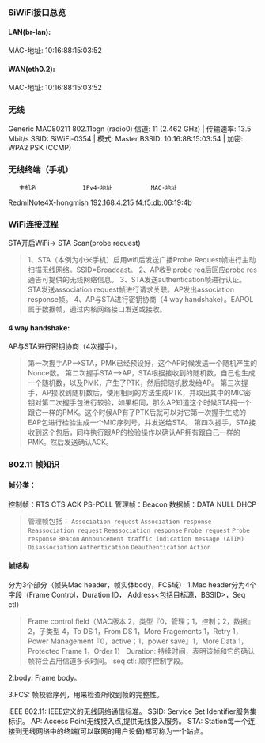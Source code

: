 ### SiWiFi接口总览

#### LAN(br-lan):

MAC-地址: 10:16:88:15:03:52

#### WAN(eth0.2):

MAC-地址: 10:16:88:15:03:52

### 无线

Generic MAC80211 802.11bgn (radio0)
信道: 11 (2.462 GHz) | 传输速率: 13.5 Mbit/s
SSID: SiWiFi-0354 | 模式: Master
BSSID: 10:16:88:15:03:54 | 加密: WPA2 PSK (CCMP)

### 无线终端（手机）

       主机名             IPv4-地址           MAC-地址
RedmiNote4X-hongmish	192.168.4.215	 f4:f5:db:06:19:4b

### WiFi连接过程
STA开启WiFi-> STA Scan(probe request)

> 1、STA（本例为小米手机）启用wifi后发送广播Probe Request帧进行主动扫描无线网络。SSID=Broadcast。
2、AP收到probe req后回应probe res通告可提供的无线网络信息。
3、STA发送authentication帧进行认证。STA发送association request帧进行请求关联。AP发出association response帧。
4、AP与STA进行密钥协商（4 way handshake）。EAPOL属于数据帧，通过内核网络接口发送或接收。

#### 4 way handshake:

AP与STA进行密钥协商（4次握手）。

> 第一次握手AP-->STA，PMK已经预设好，这个AP时候发送一个随机产生的Nonce数。
第二次握手STA-->AP，STA根据接收到的随机数，自己也生成一个随机数，以及PMK，产生了PTK，然后把随机数发给AP。
第三次握手，AP接收到随机数后，使用相同的方法生成PTK，并取出其中的MIC密钥对第二次握手包进行较验，如果相同，那么AP知道这个时候STA拥一个跟它一样的PMK。这个时候AP有了PTK后就可以对它第一次握手生成的EAP包进行检验生成一个MIC序列号，并发送给STA。
第四次握手，STA接收到这个包后，同样执行跟AP的检验操作以确认AP拥有跟自己一样的PMK。然后发送确认ACK。




### 802.11 帧知识

#### 帧分类：

控制帧：RTS CTS ACK PS-POLL
管理帧：Beacon
数据帧：DATA NULL DHCP
> 管理帧包括： `Association request`
`Association response`
`Reassociation request`
`Reassociation response`
`Probe request`
`Probe response`
`Beacon`
`Announcement traffic indication message (ATIM)`
`Disassociation`
`Authentication`
`Deauthentication`
`Action`

#### 帧结构

分为3个部分（帧头Mac header，帧实体body，FCS域）
1.Mac header分为4个字段（Frame Control，Duration ID， Address<包括目标源，BSSID>，Seq ctl）

> Frame control field（MAC版本 2，类型『0，管理；1，控制；2，数据』 2，子类型 4，To DS 1，From DS 1，More Fragements 1，Retry 1，
Power Management『0，active；1，power save』1，More Data 1，Protected Frame 1，Order 1） 
Duration: 持续时间，表明该帧和它的确认帧将会占用信道多长时间。
seq ctl: 顺序控制字段。

2.body: Frame body。

3.FCS: 帧校验序列，用来检查所收到帧的完整性。

IEEE 802.11: IEEE定义的无线网络通信标准。
SSID: Service Set Identifier服务集标识。
AP: Access Point无线接入点,提供无线接入服务。
STA: Station每一个连接到无线网络中的终端(可以联网的用户设备)都可称为一个站点。

